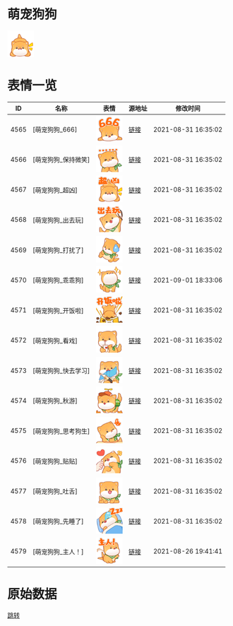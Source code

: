 # 萌宠狗狗

<img src="./cover.png" height="60" alt="cover" />

# 表情一览

|ID|名称|表情|源地址|修改时间|
|----|----|----|----|----|
|4565|[萌宠狗狗_666]|<img src="./pic/004565_%5B萌宠狗狗_666%5D.png" height="60" alt="666"/>|[链接](http://i0.hdslb.com/bfs/emote/4b4e48f5710a9753dd79895314ccdc7caf64b24c.png)|2021-08-31 16:35:02|
|4566|[萌宠狗狗_保持微笑]|<img src="./pic/004566_%5B萌宠狗狗_保持微笑%5D.png" height="60" alt="保持微笑"/>|[链接](http://i0.hdslb.com/bfs/emote/f747ff1fba4a37b7ba92e877ff666b41aa07aaad.png)|2021-08-31 16:35:02|
|4567|[萌宠狗狗_超凶]|<img src="./pic/004567_%5B萌宠狗狗_超凶%5D.png" height="60" alt="超凶"/>|[链接](http://i0.hdslb.com/bfs/emote/cc4e84a439e28148febeb3f1255556523f4aa8ed.png)|2021-08-31 16:35:02|
|4568|[萌宠狗狗_出去玩]|<img src="./pic/004568_%5B萌宠狗狗_出去玩%5D.png" height="60" alt="出去玩"/>|[链接](http://i0.hdslb.com/bfs/emote/2a076fbaed8a84670e43481c6e83925e77f7cca7.png)|2021-08-31 16:35:02|
|4569|[萌宠狗狗_打扰了]|<img src="./pic/004569_%5B萌宠狗狗_打扰了%5D.png" height="60" alt="打扰了"/>|[链接](http://i0.hdslb.com/bfs/emote/7867ec94ba19d09fb1e293a96cf3e3ab296c2fcb.png)|2021-08-31 16:35:02|
|4570|[萌宠狗狗_乖乖狗]|<img src="./pic/004570_%5B萌宠狗狗_乖乖狗%5D.png" height="60" alt="乖乖狗"/>|[链接](http://i0.hdslb.com/bfs/emote/dc9b2fa51f5b39e09ead236040f69c5e81eb6bf4.png)|2021-09-01 18:33:06|
|4571|[萌宠狗狗_开饭啦]|<img src="./pic/004571_%5B萌宠狗狗_开饭啦%5D.png" height="60" alt="开饭啦"/>|[链接](http://i0.hdslb.com/bfs/emote/115a71c0c266592e7561b276625920a79cae9ad2.png)|2021-08-31 16:35:02|
|4572|[萌宠狗狗_看戏]|<img src="./pic/004572_%5B萌宠狗狗_看戏%5D.png" height="60" alt="看戏"/>|[链接](http://i0.hdslb.com/bfs/emote/73126ca43c62c02aee862fd1b64c664098431cf1.png)|2021-08-31 16:35:02|
|4573|[萌宠狗狗_快去学习]|<img src="./pic/004573_%5B萌宠狗狗_快去学习%5D.png" height="60" alt="快去学习"/>|[链接](http://i0.hdslb.com/bfs/emote/cb79a45cedf123da9c54eaec5d48dd3e2cdc3bcd.png)|2021-08-31 16:35:02|
|4574|[萌宠狗狗_秋游]|<img src="./pic/004574_%5B萌宠狗狗_秋游%5D.png" height="60" alt="秋游"/>|[链接](http://i0.hdslb.com/bfs/emote/edd8b271c7001dd31dcb814f76c2675060a31f28.png)|2021-08-31 16:35:02|
|4575|[萌宠狗狗_思考狗生]|<img src="./pic/004575_%5B萌宠狗狗_思考狗生%5D.png" height="60" alt="思考狗生"/>|[链接](http://i0.hdslb.com/bfs/emote/e6a03db81fcbda1eb866203f97a5ee25365adc5f.png)|2021-08-31 16:35:02|
|4576|[萌宠狗狗_贴贴]|<img src="./pic/004576_%5B萌宠狗狗_贴贴%5D.png" height="60" alt="贴贴"/>|[链接](http://i0.hdslb.com/bfs/emote/07f31d1e2797491ae5b4a07b3fc10fe06a680903.png)|2021-08-31 16:35:02|
|4577|[萌宠狗狗_吐舌]|<img src="./pic/004577_%5B萌宠狗狗_吐舌%5D.png" height="60" alt="吐舌"/>|[链接](http://i0.hdslb.com/bfs/emote/c37534019f514c99f30291ecd341bb97bcadcaea.png)|2021-08-31 16:35:02|
|4578|[萌宠狗狗_先睡了]|<img src="./pic/004578_%5B萌宠狗狗_先睡了%5D.png" height="60" alt="先睡了"/>|[链接](http://i0.hdslb.com/bfs/emote/33334945029a33c54539341c037a57cdb647aab0.png)|2021-08-31 16:35:02|
|4579|[萌宠狗狗_主人！]|<img src="./pic/004579_%5B萌宠狗狗_主人！%5D.png" height="60" alt="主人！"/>|[链接](http://i0.hdslb.com/bfs/emote/194daf7a66e601bc67e202213615e03cba032e59.png)|2021-08-26 19:41:41|

# 原始数据

[跳转](./raw.json)

